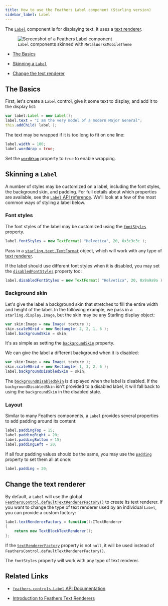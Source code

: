 ```yaml
---
title: How to use the Feathers Label component (Starling version)
sidebar_label: Label
---
```


The [`Label`](/api-reference/feathers/controls/Label.html) component is for displaying text. It uses a [text renderer](./text-renderers.md).

<figure>
<img src="/learn/as3-starling/images/label.png" srcset="/learn/as3-starling/images/label@2x.png 2x" alt="Screenshot of a Feathers Label component" />
<figcaption><code>Label</code> components skinned with <code>MetalWorksMobileTheme</code></figcaption>
</figure>

- [The Basics](#the-basics)

- [Skinning a `Label`](#skinning-a-label)

- [Change the text renderer](#change-the-text-renderer)

## The Basics

First, let's create a `Label` control, give it some text to display, and add it to the display list:

```actionscript
var label:Label = new Label();
label.text = "I am the very model of a modern Major General";
this.addChild( label );
```

The text may be wrapped if it is too long to fit on one line:

```actionscript
label.width = 100;
label.wordWrap = true;
```

Set the [`wordWrap`](/api-reference/feathers/controls/Label.as#wordWrap) property to `true` to enable wrapping.

## Skinning a `Label`

A number of styles may be customized on a label, including the font styles, the background skin, and padding. For full details about which properties are available, see the [`Label` API reference](/api-reference/feathers/controls/Label.html). We'll look at a few of the most common ways of styling a label below.

### Font styles

The font styles of the label may be customized using the [`fontStyles`](/api-reference/feathers/controls/Label.html#fontStyles) property.

```actionscript
label.fontStyles = new TextFormat( "Helvetica", 20, 0x3c3c3c );
```

Pass in a [`starling.text.TextFormat`](http://doc.starling-framework.org/current/starling/text/TextFormat.html) object, which will work with any type of [text renderer](./text-renderers.md).

If the label should use different font styles when it is disabled, you may set the [`disabledFontStyles`](/api-reference/feathers/controls/Label.html#disabledFontStyles) property too:

```actionscript
label.disabledFontStyles = new TextFormat( "Helvetica", 20, 0x9a9a9a );
```

### Background skin

Let's give the label a background skin that stretches to fill the entire width and height of the label. In the following example, we pass in a `starling.display.Image`, but the skin may be any Starling display object:

```actionscript
var skin:Image = new Image( texture );
skin.scale9Grid = new Rectangle( 2, 2, 1, 6 );
label.backgroundSkin = skin;
```

It's as simple as setting the [`backgroundSkin`](/api-reference/feathers/controls/Label.html#backgroundSkin) property.

We can give the label a different background when it is disabled:

```actionscript
var skin:Image = new Image( texture );
skin.scale9Grid = new Rectangle( 1, 3, 2, 6 );
label.backgroundDisabledSkin = skin;
```

The [`backgroundDisabledSkin`](/api-reference/feathers/controls/Label.html#backgroundDisabledSkin) is displayed when the label is disabled. If the `backgroundDisabledSkin` isn't provided to a disabled label, it will fall back to using the `backgroundSkin` in the disabled state.

### Layout

Similar to many Feathers components, a `Label` provides several properties to add padding around its content:

```actionscript
label.paddingTop = 15;
label.paddingRight = 20;
label.paddingBottom = 15;
label.paddingLeft = 20;
```

If all four padding values should be the same, you may use the [`padding`](/api-reference/feathers/controls/Label.html#padding) property to set them all at once:

```actionscript
label.padding = 20;
```

## Change the text renderer

By default, a `Label` will use the global [`FeathersControl.defaultTextRendererFactory()`](/api-reference/feathers/core/FeathersControl.html#defaultTextRendererFactory) to create its text renderer. If you want to change the type of text renderer used by an individual `Label`, you can provide a custom factory:

```actionscript
label.textRendererFactory = function():ITextRenderer
{
	return new TextBlockTextRenderer();
};
```

If the [`textRendererFactory`](/api-reference/feathers/control/Label.html#textRendererFactory) property is not `null`, it will be used instead of `FeathersControl.defaultTextRendererFactory()`.

The `fontStyles` property will work with any type of text renderer.

## Related Links

- [`feathers.controls.Label` API Documentation](/api-reference/feathers/controls/Label.html)

- [Introduction to Feathers Text Renderers](./text-renderers.md)
